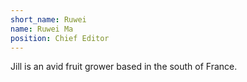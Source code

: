 ```yaml
---
short_name: Ruwei
name: Ruwei Ma
position: Chief Editor
---
```

Jill is an avid fruit grower based in the south of France.